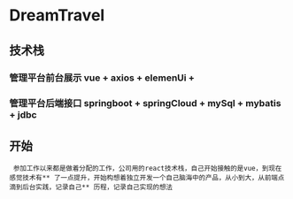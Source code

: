 # DreamTravel
## 技术栈
### 管理平台前台展示  vue + axios + elemenUi + 
### 管理平台后端接口  springboot + springCloud + mySql + mybatis + jdbc

## 开始
````
 参加工作以来都是做着分配的工作，公司用的react技术栈，自己开始接触的是vue，到现在感觉技术有** 了一点提升，开始构想着独立开发一个自己脑海中的产品，从小到大，从前端点滴到后台实践，记录自己** 历程，记录自己实现的想法
